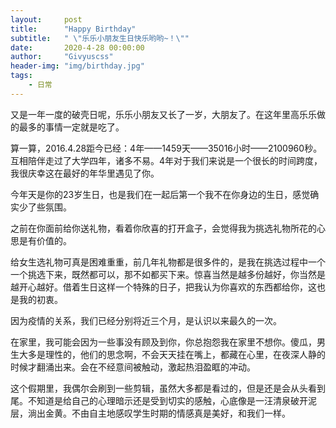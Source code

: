 ```yaml
---
layout:     post
title:      "Happy Birthday"
subtitle:   " \"乐乐小朋友生日快乐哟哟~！\""
date:       2020-4-28 00:00:00
author:     "Givyuscss"
header-img: "img/birthday.jpg"
tags:
    - 日常
---
```




又是一年一度的破壳日呢，乐乐小朋友又长了一岁，大朋友了。在这年里高乐乐做的最多的事情一定就是吃了。

算一算，2016.4.28距今已经：4年——1459天——35016小时——2100960秒。互相陪伴走过了大学四年，诸多不易。4年对于我们来说是一个很长的时间跨度，我很庆幸这在最好的年华里遇见了你。

今年天是你的23岁生日，也是我们在一起后第一个我不在你身边的生日，感觉确实少了些氛围。

之前在你面前给你送礼物，看着你欣喜的打开盒子，会觉得我为挑选礼物所花的心思是有价值的。

给女生选礼物可真是困难重重，前几年礼物都是很多件的，是我在挑选过程中一个一个挑选下来，既然都可以，那不如都买下来。惊喜当然是越多份越好，你当然是越开心越好。借着生日这样一个特殊的日子，把我认为你喜欢的东西都给你，这也是我的初衷。

因为疫情的关系，我们已经分别将近三个月，是认识以来最久的一次。

在家里，我可能会因为一些事没有顾及到你，你总抱怨我在家里不想你。傻瓜，男生大多是理性的，他们的思念啊，不会天天挂在嘴上，都藏在心里，在夜深人静的时候才翻涌出来。会在不经意间被触动，激起热泪盈眶的冲动。

这个假期里，我偶尔会刷到一些剪辑，虽然大多都是看过的，但是还是会从头看到尾。不知道是给自己的心理暗示还是受到切实的感触，心底像是一汪清泉破开泥层，淌出金黄。不由自主地感叹学生时期的情感真是美好，和我们一样。



